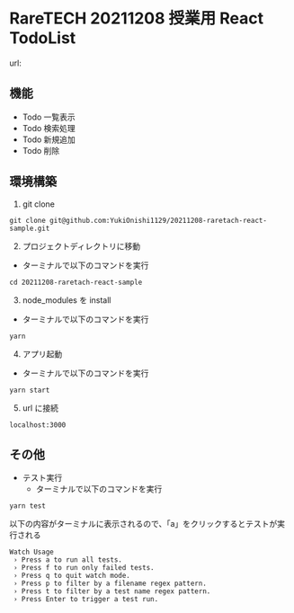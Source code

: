 # RareTECH 20211208 授業用 React TodoList

url:

## 機能

- Todo 一覧表示
- Todo 検索処理
- Todo 新規追加
- Todo 削除

## 環境構築

1. git clone

```
git clone git@github.com:YukiOnishi1129/20211208-raretach-react-sample.git
```

2. プロジェクトディレクトリに移動

- ターミナルで以下のコマンドを実行

```
cd 20211208-raretach-react-sample
```

3. node_modules を install

- ターミナルで以下のコマンドを実行

```
yarn
```

4. アプリ起動

- ターミナルで以下のコマンドを実行

```
yarn start
```

5. url に接続

```
localhost:3000
```

## その他

- テスト実行
  - ターミナルで以下のコマンドを実行

```
yarn test
```

以下の内容がターミナルに表示されるので、「a」をクリックするとテストが実行される

```
Watch Usage
 › Press a to run all tests.
 › Press f to run only failed tests.
 › Press q to quit watch mode.
 › Press p to filter by a filename regex pattern.
 › Press t to filter by a test name regex pattern.
 › Press Enter to trigger a test run.
```
